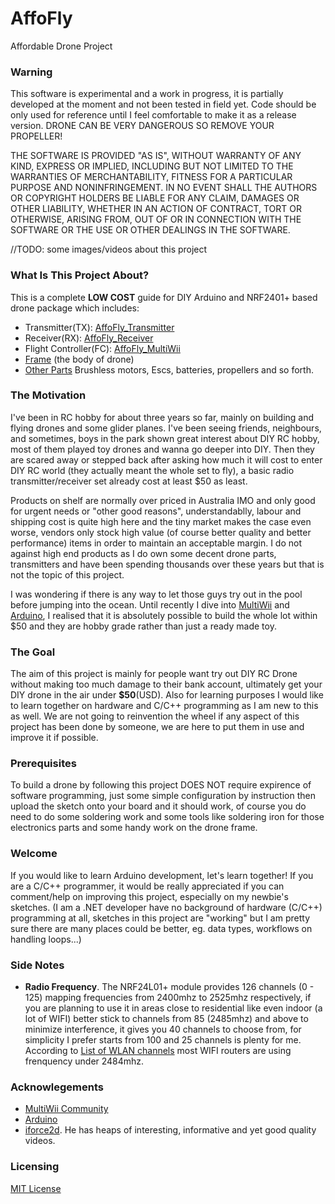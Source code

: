 # AffoFly
Affordable Drone Project

### Warning
This software is experimental and a work in progress, it is partially developed at the moment and not been tested in field yet. Code should be only used for reference until I feel comfortable to make it as a release version. DRONE CAN BE VERY DANGEROUS SO REMOVE YOUR PROPELLER!

THE SOFTWARE IS PROVIDED "AS IS", WITHOUT WARRANTY OF ANY KIND, EXPRESS OR IMPLIED, INCLUDING BUT NOT LIMITED TO THE WARRANTIES OF MERCHANTABILITY, FITNESS FOR A PARTICULAR PURPOSE AND NONINFRINGEMENT. IN NO EVENT SHALL THE AUTHORS OR COPYRIGHT HOLDERS BE LIABLE FOR ANY CLAIM, DAMAGES OR OTHER LIABILITY, WHETHER IN AN ACTION OF CONTRACT, TORT OR OTHERWISE, ARISING FROM, OUT OF OR IN CONNECTION WITH THE SOFTWARE OR THE USE OR OTHER DEALINGS IN THE SOFTWARE.

//TODO: some images/videos about this project
### What Is This Project About?
This is a complete **LOW COST** guide for DIY Arduino and NRF2401+ based drone package which includes: 
- Transmitter(TX): [AffoFly_Transmitter](/AffoFly_Transmitter)
- Receiver(RX): [AffoFly_Receiver](/AffoFly_Receiver)
- Flight Controller(FC): [AffoFly_MultiWii](/AffoFly_MultiWii)
- [Frame](/frame) (the body of drone) 
- [Other Parts](/other-parts) Brushless motors, Escs, batteries, propellers and so forth.

### The Motivation
I've been in RC hobby for about three years so far, mainly on building and flying drones and some glider planes. I've been seeing friends, neighbours, and sometimes, boys in the park shown great interest about DIY RC hobby, most of them played toy drones and wanna go deeper into DIY. Then they are scared away or stepped back after asking how much it will cost to enter DIY RC world (they actually meant the whole set to fly), a basic radio transmitter/receiver set already cost at least $50 as least. 

Products on shelf are normally over priced in Australia IMO and only good for urgent needs or "other good reasons", understandablly, labour and shipping cost is quite high here and the tiny market makes the case even worse, vendors only stock high value (of course better quality and better performance) items in order to maintain an acceptable margin. I do not against high end products as I do own some decent drone parts, transmitters and have been spending thousands over these years but that is not the topic of this project.

I was wondering if there is any way to let those guys try out in the pool before jumping into the ocean. Until recently I dive into [MultiWii](https://github.com/multiwii) and [Arduino](https://www.arduino.cc), I realised that it is absolutely possible to build the whole lot within $50 and they are hobby grade rather than just a ready made toy.

### The Goal
The aim of this project is mainly for people want try out DIY RC Drone without making too much damage to their bank account, ultimately get your DIY drone in the air under **$50**(USD). Also for learning purposes I would like to learn together on hardware and C/C++ programming as I am new to this as well. We are not going to reinvention the wheel if any aspect of this project has been done by someone, we are here to put them in use and improve it if possible.

### Prerequisites
To build a drone by following this project DOES NOT require expirence of software programming, just some simple configuration by instruction then upload the sketch onto your board and it should work, of course you do need to do some soldering work and some tools like soldering iron for those electronics parts and some handy work on the drone frame. 

### Welcome
If you would like to learn Arduino development, let's learn together! If you are a C/C++ programmer, it would be really appreciated if you can comment/help on improving this project, especially on my newbie's sketches. (I am a .NET developer have no background of hardware (C/C++) programming at all, sketches in this project are "working" but I am pretty sure there are many places could be better, eg. data types, workflows on handling loops...)

### Side Notes
 - **Radio Frequency**. The NRF24L01+ module provides 126 channels (0 - 125) mapping frequencies from 2400mhz to 2525mhz respectively, if you are planning to use it in areas close to residential like even indoor (a lot of WIFI) better stick to channels from 85 (2485mhz) and above to minimize interference, it gives you 40 channels to choose from, for simplicity I prefer starts from 100 and 25 channels is plenty for me. According to [List of WLAN channels](https://en.wikipedia.org/wiki/List_of_WLAN_channels) most WIFI routers are using frenquency under 2484mhz.

### Acknowlegements
- [MultiWii Community](http://www.multiwii.com)
- [Arduino](https://www.arduino.cc)
- [iforce2d](https://www.youtube.com/channel/UCTXOorupCLqqQifs2jbz7rQ). He has heaps of interesting, informative and yet good quality videos.

### Licensing
[MIT License](/LICENSE)

